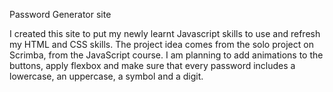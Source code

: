 Password Generator site

I created this site to put my newly learnt Javascript skills to use and refresh my HTML and CSS skills. 
The project idea comes from the solo project on Scrimba, from the JavaScript course.
I am planning to add animations to the buttons, apply flexbox and make sure that every password includes a lowercase, an uppercase, a symbol and a digit.
